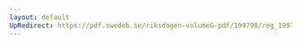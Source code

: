 ```yaml
---
layout: default
UpRedirect: https://pdf.swedeb.se/riksdagen-volumeG-pdf/199798/reg_199798/reg_199798_0243.pdf
---
```

